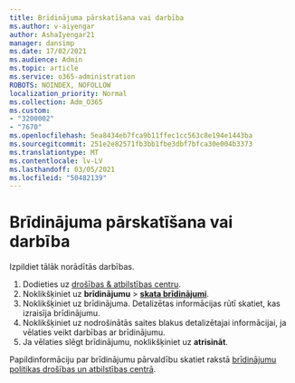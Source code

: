 ```yaml
---
title: Brīdinājuma pārskatīšana vai darbība
ms.author: v-aiyengar
author: AshaIyengar21
manager: dansimp
ms.date: 17/02/2021
ms.audience: Admin
ms.topic: article
ms.service: o365-administration
ROBOTS: NOINDEX, NOFOLLOW
localization_priority: Normal
ms.collection: Adm_O365
ms.custom:
- "3200002"
- "7670"
ms.openlocfilehash: 5ea8434eb7fca9b11ffec1cc563c8e194e1443ba
ms.sourcegitcommit: 251e2e82571fb3bb1fbe3dbf7bfca30e004b3373
ms.translationtype: MT
ms.contentlocale: lv-LV
ms.lasthandoff: 03/05/2021
ms.locfileid: "50482139"
---
```

# <a name="review-or-act-on-an-alert"></a>Brīdinājuma pārskatīšana vai darbība

Izpildiet tālāk norādītās darbības.

1. Dodieties uz [drošības & atbilstības centru](https://go.microsoft.com/fwlink/p/?linkid=2077143).
1. Noklikšķiniet uz **brīdinājumu**  >  **[skata brīdinājumi](https://go.microsoft.com/fwlink/?linkid=2103301)**.
1. Noklikšķiniet uz brīdinājuma. Detalizētas informācijas rūtī skatiet, kas izraisīja brīdinājumu.
1. Noklikšķiniet uz nodrošinātās saites blakus detalizētajai informācijai, ja vēlaties veikt darbības ar brīdinājumu.
1. Ja vēlaties slēgt brīdinājumu, noklikšķiniet uz **atrisināt**.

Papildinformāciju par brīdinājumu pārvaldību skatiet rakstā [brīdinājumu politikas drošības un atbilstības centrā](https://go.microsoft.com/fwlink/?linkid=2103211).

